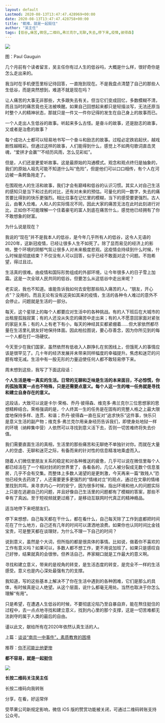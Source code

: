 ```yaml
---
layout: default
Lastmod: 2020-08-13T13:47:47.428969+00:00
date: 2020-08-13T13:47:47.428758+00:00
title: "都难，就是一起挺住"
author: "吴主任"
tags: [低谷,痛苦,微信,二维码,弗兰克尔,无聊,失去,停下来,疫情,彼得森]
---
```


![](https://images.weserv.nl/?url=https%3A//mmbiz.qpic.cn/mmbiz_jpg/bAkZMkbyzV1bAaxq7uUicoxMyNeXic3qDleiau7wme8tOasiaSnczsGmFiazqUUicBmMgGSialibLIftMdN1tV9cicAuwCg/640%3Fwx_fmt%3Djpeg)

图：Paul Gauguin

几个月前有个读者留言，吴主任你有过人生的低谷吗，大概是什么样，很好奇你是怎么走出来的。  

我当时在手机便签里标记待回答，一直拖到现在。不是我盘点清楚了自己的那些人生低谷，而是突然想到，难道不就是现在吗？

让人痛苦的大事无非那些，大多跟失去有关。但当它们变成回忆，多数模糊不清，而且当时的痛苦竟也无法被唤醒。如果自己回想起来都只是轻描淡写，无法还原当时整个人的精神状态，那就只是一件又一件你记得的发生在自己身上的故事而已。

一个人走出人生低谷的故事。听起来多么古怪。是奋斗的故事，还是励志的故事，又或者是治愈的故事？

每个成功人士都可以轻易地书写一个奋斗和励志的故事。过程必定跌宕起伏，越戏剧性越精彩。但通过这样的故事，人们能得到什么，感觉上不如两句歌词直击灵魂，“爱拼才会赢”“不经历风雨，怎么见彩虹”。

但是，人们还是更爱听故事。这是最原始的沟通模式。观念和观点终归是抽象的，我们的原始人祖先可能不知道什么叫“危险”，但是他们可以口口相传，有个人在河边被一条鳄鱼拖走了。

在围观他人的生活和故事，我们才会有巅峰和低谷的认识习惯。其实人对自己生活的感知只是当下和过去的对比，还有对未来的预估。可量化的同一数字，失去的痛苦要比得到的快乐更强烈。相比往事在记忆里的模糊，当下的感受要更强烈。古人云，由奢入俭难。人和人的实际情况不同，因此大家的痛苦无法在此时此刻进行对比，正如你不可能理解一个住着豪宅的富人到底在痛苦什么，感觉他已经拥有了你不敢想象的财富。

为什么说是现在？  

我说的“现在”并不是我本人的低谷，是今年几乎所有人的低谷，这令人无语的2020年，这新冠疫情，已经让很多人生不如死了。除了显而易见的经济上的影响，整个环境的阴郁气氛让很多人对未来极度悲观。这疫情会持续到什么时候，什么时候是彻底结束？不仅没有人可以回答，似乎已经不敢面对这个问题。不抱希望，得过且过。

生活真的很难。由疫情和国际形势组成的外部环境，让今年很多人的日子雪上加霜。这是一次全球人民共同的低谷。但要怎么从这低谷中走出来呢？  

老实说，我也不知道。谁能告诉我如何去安慰那些陷入痛苦的人。“朋友，开心点”？没用的。而且无论有没有这突如其来的疫情，生活的各种令人难过的意外不会停止。问题就是生活的一部分。

每天，这个星球上的每个人都要应对生活中的各种挑战。有的人下班后在大城市的出租屋孤独寂寞；有的人还没从失恋的痛苦中走出来；有的人不愿意回家面对紧张的家庭关系；有的人上有老下有小，每天的神经其实都紧绷着……但大家依然都尽量在生活里礼貌友好地保持体面。因此柏拉图说，要心存善念，因为你所见到的每一个人都在打一场硬仗。

  

今天至少在我们国家，虽然依然有低收入人群挣扎在贫困线上，但饿死人的事情应该是很罕见了。几十年的经济发展并未带来同样幅度的幸福提升。焦虑和迷茫的问题有增无减。生活中有一股无形的力量迫使任何人都不敢轻易停下来。

  

周末想到这些，我写了下面这段话：

**个人生活是唯一真实的生活。日常的无聊和乏味是生活的本来面目，不必惊慌，你的孤独落寞一点也不特殊，只是还需要点意义。每个人这一生的唯一任务就是寻找和建立自身存在的意义。**

这段话，大致可以说是卡尔·荣格、乔丹·彼得森、维克多·弗兰克尔三位思想家的思想精粹结合。荣格强调的是，个人终其一生的任务是在固有的完整人格之上最大限度地保持多样、连贯、和谐；乔丹·彼得森一直在反对“追求快乐”这件事，快乐只是意义生活的副产物；维克多·弗兰克尔用亲身经历告诉我们，即使身处地狱一样的环境（纳粹集中营）人依然可以寻找到意义活下去，否则一切苦难终将失去价值。

我们需要直面生活的真相，生活里的那些痛苦和无聊绝不单独针对你。而就在大量人的空虚、无聊和迷茫之际，有备而来的针对性的信息精准地乘虚而入。

  
随着人们微信里朋友关系的稳定和对各种推送的疲惫，几乎可以说在微信里每个人都已经活在了一个相对封闭的世界里了，各看各的，几亿人被分裂成无数个信息茧房，几乎不会有交集。而整体上多数人渴望的是更刺激，今天再来一篇“致贱人”恐怕已经失去药效了，人还需要更多更强烈的“情绪对立”的观点，通过在文章的情绪里找到共鸣，来寻求内心一时的安宁，因为很多时候，指出环境和他人的问题实际上只是在逃避自己的问题，并且好像自己生活里的问题都有了模糊的答案，那些不幸有了真凶。至于短视频就更过瘾了，是移动互联网时代真正的精神瘾品。

适当地停下来吧朋友们。

停下来想想，自己每天都在干什么，都在看什么，自己每天除了工作到底都把时间花在了什么地方，自己还有几年的时间可以潇洒地浪费。如果你也认同时间比金钱宝贵，可是整天都在谈理财，为什么不理一下自己的时间？

说到意义，虽然是个大词，但所指的都是很具体的事情。比如说，做着你不喜欢的工作有意义吗？如果可以，多数人都不想工作，更不用说加班了。如果只是感叹自己好惨，结果就真的会很惨。但养活自己，养家糊口就是工作最大的意义啊。

寻找和建立意义，带来的是视角的转变，是生活态度的转变，是完全不一样的生活感受。意义也是内心深处最强有力的支撑。

我知道，写的这些基本上解决不了你在生活中遇到的各种困难，它们是那么的具体，有时候真是让人绝望。从这个层面，说什么都毫无用处。当然也取决于你怎么理解“有用”。

只是希望，在遭遇人生低谷的时候，不要彻底沦陷乃至自暴自弃，能在熬住挺住的过程中，去一点点地寻找和建立意义，找到内心里的那个支撑，这是一切苦难都无法剥夺的属于人类的最后的自由。

谨以此文，献给所有在2020年依然认真生活的人。  

上篇：[谈谈“南京一中事件”，素质教育的困境](http://mp.weixin.qq.com/s?__biz=MjM5MjYxNDU4MQ==&mid=2649988446&idx=1&sn=8b8c0eab532e26b4113a29f60fe72423&chksm=bea4ac8489d32592df6136560b19e772264af656a4b0890c577a464ed45a9b9c05d8b89b5757&scene=21#wechat_redirect)  

推荐：[你不可能比他更惨](http://mp.weixin.qq.com/s?__biz=MjM5MjYxNDU4MQ==&mid=2649983496&idx=1&sn=fa753fe3e16d5ff5eec25df06b31fc9e&chksm=bea4bbd289d332c46af60fce515ac111a28178c195225a4f15f53212d324ed43f5968587c218&scene=21#wechat_redirect)  

**都不容易，就是一起挺住**

![](https://images.weserv.nl/?url=https%3A//mmbiz.qpic.cn/mmbiz_gif/bAkZMkbyzV3gzENLr0L0PKuTH3uevqeAkakfibo9W1AtdHMxMgJ2iaZMkJBvkBxsUzVdUy8ibgeGojPXVC6AjtjtA/640%3Fwx_fmt%3Dgif)

**长按二维码关注吴主任**

长按二维码向我转账

分享，在看，好运常伴

受苹果公司新规定影响，微信 iOS 版的赞赏功能被关闭，可通过二维码转账支持公众号。

